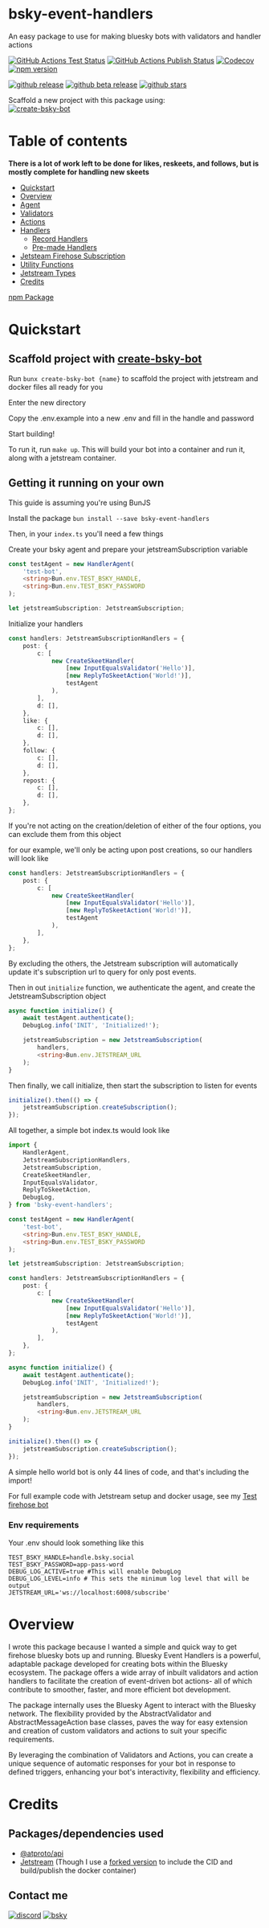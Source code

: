 # bsky-event-handlers

An easy package to use for making bluesky bots with validators and handler actions

[![GitHub Actions Test Status](https://img.shields.io/github/actions/workflow/status/juni-b-queer/bsky-event-handlers/testandlint.yml?logo=github&label=Tests)](https://github.com/juni-b-queer/bsky-event-handlers/actions/workflows/testandlint.yml?query=branch%3Amain)
[![GitHub Actions Publish Status](https://img.shields.io/github/actions/workflow/status/juni-b-queer/bsky-event-handlers/semanticversionpublish.yml?logo=github&label=Publish)](https://github.com/juni-b-queer/bsky-event-handlers/actions/workflows/semanticversionpublish.yml?query=branch%3Amain)
[![Codecov](https://img.shields.io/codecov/c/github/juni-b-queer/bsky-event-handlers.svg?logo=codecov)](https://app.codecov.io/gh/juni-b-queer/bsky-event-handlers)
[![npm version](https://img.shields.io/npm/dw/bsky-event-handlers?logo=npm)](https://www.npmjs.com/package/bsky-event-handlers)

[![github release](https://img.shields.io/github/v/release/juni-b-queer/bsky-event-handlers?logo=github&label=main)](https://github.com/juni-b-queer/bsky-event-handlers/releases/latest)
[![github beta release](https://img.shields.io/github/v/release/juni-b-queer/bsky-event-handlers?&logo=github&label=beta&include_prereleases)](https://github.com/juni-b-queer/bsky-event-handlers/releases)
[![github stars](https://img.shields.io/github/stars/juni-b-queer/bsky-event-handlers)](https://github.com/juni-b-queer/bsky-event-handlers)

Scaffold a new project with this package using: \
[![create-bsky-bot](https://img.shields.io/badge/create--bsky--bot-white.svg?logo=npm&color=blue)](https://www.npmjs.com/package/create-bsky-bot)

# Table of contents

**There is a lot of work left to be done for likes, reskeets, and follows, but is mostly complete for handling new
skeets**

-   [Quickstart](#quickstart)
-   [Overview](#overview)
-   [Agent](./src/agent/README.md)
-   [Validators](./src/validations/README.md)
-   [Actions](./src/actions/README.md)
-   [Handlers](./src/handlers/README.md)
    -   [Record Handlers](./src/handlers/README.md)
    -   [Pre-made Handlers](./src/handlers/premade-handlers/README.md)
-   [Jetsteam Firehose Subscription](./src/firehose/README.md)
-   [Utility Functions](./src/utils/README.md)
-   [Jetstream Types](./src/types/README.md)
-   [Credits](#credits)

[npm Package](https://www.npmjs.com/package/bsky-event-handlers)

# Quickstart

## Scaffold project with [create-bsky-bot](https://github.com/juni-b-queer/create-bsky-bot)

Run `bunx create-bsky-bot {name}` to scaffold the project with jetstream and docker files all ready for you

Enter the new directory

Copy the .env.example into a new .env and fill in the handle and password

Start building!

To run it, run `make up`. This will build your bot into a container and run it, along with a jetstream container.

## Getting it running on your own

This guide is assuming you're using BunJS

Install the package
`bun install --save bsky-event-handlers`

Then, in your `index.ts` you'll need a few things

Create your bsky agent and prepare your jetstreamSubscription variable

```typescript
const testAgent = new HandlerAgent(
    'test-bot',
    <string>Bun.env.TEST_BSKY_HANDLE,
    <string>Bun.env.TEST_BSKY_PASSWORD
);

let jetstreamSubscription: JetstreamSubscription;
```

Initialize your handlers

```typescript
const handlers: JetstreamSubscriptionHandlers = {
    post: {
        c: [
            new CreateSkeetHandler(
                [new InputEqualsValidator('Hello')],
                [new ReplyToSkeetAction('World!')],
                testAgent
            ),
        ],
        d: [],
    },
    like: {
        c: [],
        d: [],
    },
    follow: {
        c: [],
        d: [],
    },
    repost: {
        c: [],
        d: [],
    },
};
```

If you're not acting on the creation/deletion of either of the four options, you can exclude them from this object

for our example, we'll only be acting upon post creations, so our handlers will look like

```typescript
const handlers: JetstreamSubscriptionHandlers = {
    post: {
        c: [
            new CreateSkeetHandler(
                [new InputEqualsValidator('Hello')],
                [new ReplyToSkeetAction('World!')],
                testAgent
            ),
        ],
    },
};
```

By excluding the others, the Jetstream subscription will automatically update it's subscription url to query for only
post events.

Then in out `initialize` function, we authenticate the agent, and create the JetstreamSubscription object

```typescript
async function initialize() {
    await testAgent.authenticate();
    DebugLog.info('INIT', 'Initialized!');

    jetstreamSubscription = new JetstreamSubscription(
        handlers,
        <string>Bun.env.JETSTREAM_URL
    );
}
```

Then finally, we call initialize, then start the subscription to listen for events

```typescript
initialize().then(() => {
    jetstreamSubscription.createSubscription();
});
```

All together, a simple bot index.ts would look like

```typescript
import {
    HandlerAgent,
    JetstreamSubscriptionHandlers,
    JetstreamSubscription,
    CreateSkeetHandler,
    InputEqualsValidator,
    ReplyToSkeetAction,
    DebugLog,
} from 'bsky-event-handlers';

const testAgent = new HandlerAgent(
    'test-bot',
    <string>Bun.env.TEST_BSKY_HANDLE,
    <string>Bun.env.TEST_BSKY_PASSWORD
);

let jetstreamSubscription: JetstreamSubscription;

const handlers: JetstreamSubscriptionHandlers = {
    post: {
        c: [
            new CreateSkeetHandler(
                [new InputEqualsValidator('Hello')],
                [new ReplyToSkeetAction('World!')],
                testAgent
            ),
        ],
    },
};

async function initialize() {
    await testAgent.authenticate();
    DebugLog.info('INIT', 'Initialized!');

    jetstreamSubscription = new JetstreamSubscription(
        handlers,
        <string>Bun.env.JETSTREAM_URL
    );
}

initialize().then(() => {
    jetstreamSubscription.createSubscription();
});
```

A simple hello world bot is only 44 lines of code, and that's including the import!

For full example code with Jetstream setup and docker usage, see
my [Test firehose bot](https://github.com/juni-b-queer/test-firehose-bot)

### Env requirements

Your .env should look something like this

```.env
TEST_BSKY_HANDLE=handle.bsky.social
TEST_BSKY_PASSWORD=app-pass-word
DEBUG_LOG_ACTIVE=true #This will enable DebugLog
DEBUG_LOG_LEVEL=info # This sets the minimum log level that will be output
JETSTREAM_URL='ws://localhost:6008/subscribe'
```

# Overview

I wrote this package because I wanted a simple and quick way to get firehose bluesky bots up and running.
Bluesky Event Handlers is a powerful, adaptable package developed for creating bots within the Bluesky ecosystem. The
package offers a wide array of inbuilt validators and action handlers to facilitate the creation of event-driven bot
actions- all of which contribute to smoother, faster, and more efficient bot development.

The package internally uses the Bluesky Agent to interact with the Bluesky network. The flexibility provided by the
AbstractValidator and AbstractMessageAction base classes, paves the way for easy extension and creation of custom
validators and actions to suit your specific requirements.

By leveraging the combination of Validators and Actions, you can create a unique sequence of automatic responses for
your bot in response to defined triggers, enhancing your bot's interactivity, flexibility and efficiency.

# Credits

## Packages/dependencies used

-   [@atproto/api](https://www.npmjs.com/package/@atproto/api)
-   [Jetstream](https://github.com/ericvolp12/jetstream) (Though I use
    a [forked version](https://github.com/juni-b-queer/jetstream) to include the CID and build/publish the docker
    container)

## Contact me

[![discord](https://img.shields.io/badge/junib33-7289da.svg?logo=discord)](#contact-me)
[![bsky](https://img.shields.io/badge/Juni!_on_Bluesky-5BCEFA.svg?logo=bluesky)](https://bsky.app/profile/did:plc:wpp4lklhvmopw6zcy6qb42ru)
